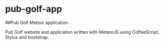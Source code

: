# pub-golf-app
##Pub Golf Meteor application

Pub Golf website and application written with MeteorJS using CoffeeScript, Stylus and bootstrap.
